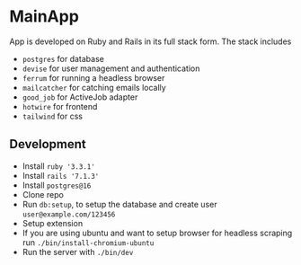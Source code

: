 # MainApp

App is developed on Ruby and Rails in its full stack form. The stack includes

- `postgres` for database
- `devise` for user management and authentication
- `ferrum` for running a headless browser
- `mailcatcher` for catching emails locally
- `good_job` for ActiveJob adapter
- `hotwire` for frontend
- `tailwind` for css

## Development

- Install `ruby '3.3.1'`
- Install `rails '7.1.3'`
- Install `postgres@16`
- Clone repo
- Run `db:setup`, to setup the database and create user `user@example.com/123456`
- Setup extension
- If you are using ubuntu and want to setup browser for headless scraping run `./bin/install-chromium-ubuntu`
- Run the server with `./bin/dev`